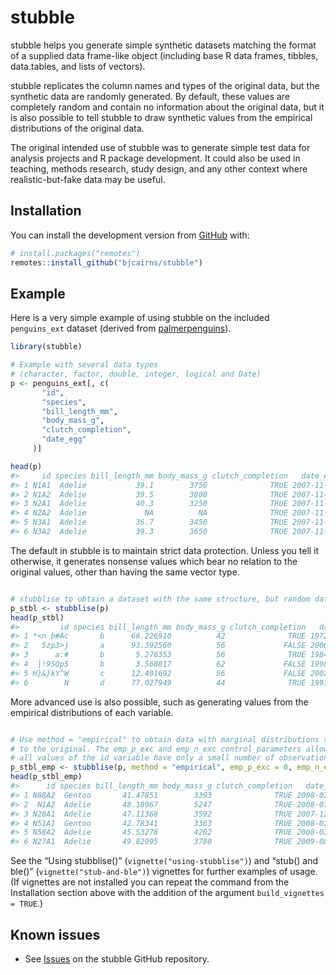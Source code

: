 
<!-- README.md is generated from README.Rmd. Please edit that file -->

# stubble

<!-- badges: start -->

<!-- badges: end -->

stubble helps you generate simple synthetic datasets matching the format
of a supplied data frame-like object (including base R data frames,
tibbles, data.tables, and lists of vectors).

stubble replicates the column names and types of the original data, but
the synthetic data are randomly generated. By default, these values are
completely random and contain no information about the original data,
but it is also possible to tell stubble to draw synthetic values from
the empirical distributions of the original data.

The original intended use of stubble was to generate simple test data
for analysis projects and R package development. It could also be used
in teaching, methods research, study design, and any other context where
realistic-but-fake data may be useful.

## Installation

You can install the development version from
[GitHub](https://github.com/) with:

``` r
# install.packages("remotes")
remotes::install_github("bjcairns/stubble")
```

## Example

Here is a very simple example of using stubble on the included
`penguins_ext` dataset (derived from
[palmerpenguins](https://github.com/allisonhorst/palmerpenguins)).

``` r
library(stubble)

# Example with several data types 
# (character, factor, double, integer, logical and Date)
p <- penguins_ext[, c(
       "id", 
       "species", 
       "bill_length_mm", 
       "body_mass_g", 
       "clutch_completion", 
       "date_egg"
     )]

head(p)
#>     id species bill_length_mm body_mass_g clutch_completion   date_egg
#> 1 N1A1  Adelie           39.1        3750              TRUE 2007-11-11
#> 2 N1A2  Adelie           39.5        3800              TRUE 2007-11-11
#> 3 N2A1  Adelie           40.3        3250              TRUE 2007-11-16
#> 4 N2A2  Adelie             NA          NA              TRUE 2007-11-16
#> 5 N3A1  Adelie           36.7        3450              TRUE 2007-11-16
#> 6 N3A2  Adelie           39.3        3650              TRUE 2007-11-16
```

The default in stubble is to maintain strict data protection. Unless you
tell it otherwise, it generates nonsense values which bear no relation
to the original values, other than having the same vector type.

``` r

# stubblise to obtain a dataset with the same structure, but random data
p_stbl <- stubblise(p)
head(p_stbl)
#>         id species bill_length_mm body_mass_g clutch_completion   date_egg
#> 1 *<n b#Ac       b      68.226910          42              TRUE 1972-06-25
#> 2   5zp3>j       a      93.392560          56             FALSE 2000-09-24
#> 3      a:#       b       5.276353          56              TRUE 1984-05-13
#> 4  |!9SQp5       b       3.560817          62             FALSE 1998-05-19
#> 5 H}&}kY^W       c      12.401692          56             FALSE 2002-07-15
#> 6        N       d      77.027949          44              TRUE 1991-07-21
```

More advanced use is also possible, such as generating values from the
empirical distributions of each variable.

``` r

# Use method = "empirical" to obtain data with marginal distributions similar 
# to the original. The emp_p_exc and emp_n_exc control parameters allow that 
# all values of the id variable have only a small number of observations.
p_stbl_emp <- stubblise(p, method = "empirical", emp_p_exc = 0, emp_n_exc = 0)
head(p_stbl_emp)
#>      id species bill_length_mm body_mass_g clutch_completion   date_egg
#> 1 N88A2  Gentoo       41.47851        3393              TRUE 2008-02-11
#> 2  N1A2  Adelie       48.18967        5247              TRUE 2008-07-07
#> 3 N28A1  Adelie       47.11368        3592              TRUE 2007-12-12
#> 4 N51A1  Gentoo       42.78341        3363              TRUE 2008-02-17
#> 5 N58A2  Adelie       45.53278        4202              TRUE 2008-03-02
#> 6 N27A1  Adelie       49.82995        3780              TRUE 2009-08-12
```

See the “Using stubblise()” (`vignette("using-stubblise")`) and “stub()
and ble()” (`vignette("stub-and-ble")`) vignettes for further examples
of usage. (If vignettes are not installed you can repeat the command
from the Installation section above with the addition of the argument
`build_vignettes = TRUE`.)

## Known issues

  - See [Issues](https://github.com/bjcairns/stubble/issues) on the
    stubble GitHub repository.
